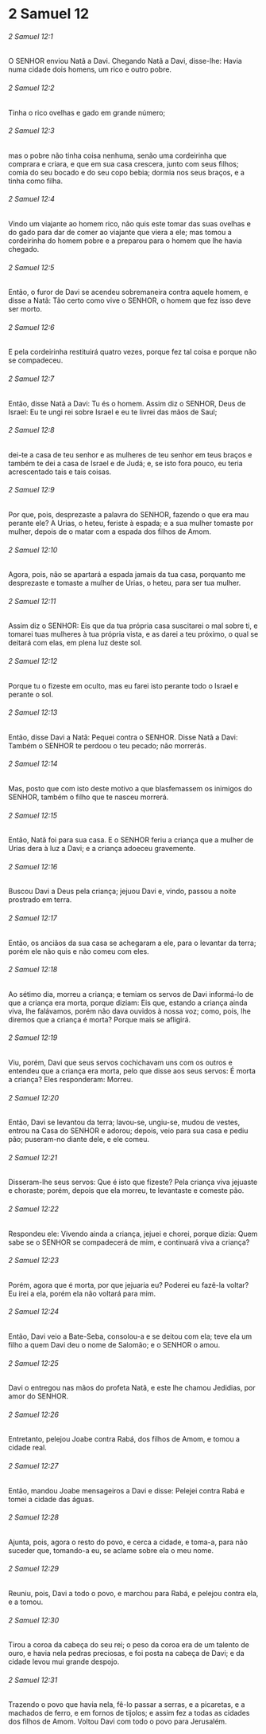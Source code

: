 # 2 Samuel 12

###### 2 Samuel 12:1

O SENHOR enviou Natã a Davi. Chegando Natã a Davi, disse-lhe: Havia numa cidade dois homens, um rico e outro pobre.

###### 2 Samuel 12:2

Tinha o rico ovelhas e gado em grande número;

###### 2 Samuel 12:3

mas o pobre não tinha coisa nenhuma, senão uma cordeirinha que comprara e criara, e que em sua casa crescera, junto com seus filhos; comia do seu bocado e do seu copo bebia; dormia nos seus braços, e a tinha como filha.

###### 2 Samuel 12:4

Vindo um viajante ao homem rico, não quis este tomar das suas ovelhas e do gado para dar de comer ao viajante que viera a ele; mas tomou a cordeirinha do homem pobre e a preparou para o homem que lhe havia chegado.

###### 2 Samuel 12:5

Então, o furor de Davi se acendeu sobremaneira contra aquele homem, e disse a Natã: Tão certo como vive o SENHOR, o homem que fez isso deve ser morto.

###### 2 Samuel 12:6

E pela cordeirinha restituirá quatro vezes, porque fez tal coisa e porque não se compadeceu.

###### 2 Samuel 12:7

Então, disse Natã a Davi: Tu és o homem. Assim diz o SENHOR, Deus de Israel: Eu te ungi rei sobre Israel e eu te livrei das mãos de Saul;

###### 2 Samuel 12:8

dei-te a casa de teu senhor e as mulheres de teu senhor em teus braços e também te dei a casa de Israel e de Judá; e, se isto fora pouco, eu teria acrescentado tais e tais coisas.

###### 2 Samuel 12:9

Por que, pois, desprezaste a palavra do SENHOR, fazendo o que era mau perante ele? A Urias, o heteu, feriste à espada; e a sua mulher tomaste por mulher, depois de o matar com a espada dos filhos de Amom.

###### 2 Samuel 12:10

Agora, pois, não se apartará a espada jamais da tua casa, porquanto me desprezaste e tomaste a mulher de Urias, o heteu, para ser tua mulher.

###### 2 Samuel 12:11

Assim diz o SENHOR: Eis que da tua própria casa suscitarei o mal sobre ti, e tomarei tuas mulheres à tua própria vista, e as darei a teu próximo, o qual se deitará com elas, em plena luz deste sol.

###### 2 Samuel 12:12

Porque tu o fizeste em oculto, mas eu farei isto perante todo o Israel e perante o sol.

###### 2 Samuel 12:13

Então, disse Davi a Natã: Pequei contra o SENHOR. Disse Natã a Davi: Também o SENHOR te perdoou o teu pecado; não morrerás.

###### 2 Samuel 12:14

Mas, posto que com isto deste motivo a que blasfemassem os inimigos do SENHOR, também o filho que te nasceu morrerá.

###### 2 Samuel 12:15

Então, Natã foi para sua casa. E o SENHOR feriu a criança que a mulher de Urias dera à luz a Davi; e a criança adoeceu gravemente.

###### 2 Samuel 12:16

Buscou Davi a Deus pela criança; jejuou Davi e, vindo, passou a noite prostrado em terra.

###### 2 Samuel 12:17

Então, os anciãos da sua casa se achegaram a ele, para o levantar da terra; porém ele não quis e não comeu com eles.

###### 2 Samuel 12:18

Ao sétimo dia, morreu a criança; e temiam os servos de Davi informá-lo de que a criança era morta, porque diziam: Eis que, estando a criança ainda viva, lhe falávamos, porém não dava ouvidos à nossa voz; como, pois, lhe diremos que a criança é morta? Porque mais se afligirá.

###### 2 Samuel 12:19

Viu, porém, Davi que seus servos cochichavam uns com os outros e entendeu que a criança era morta, pelo que disse aos seus servos: É morta a criança? Eles responderam: Morreu.

###### 2 Samuel 12:20

Então, Davi se levantou da terra; lavou-se, ungiu-se, mudou de vestes, entrou na Casa do SENHOR e adorou; depois, veio para sua casa e pediu pão; puseram-no diante dele, e ele comeu.

###### 2 Samuel 12:21

Disseram-lhe seus servos: Que é isto que fizeste? Pela criança viva jejuaste e choraste; porém, depois que ela morreu, te levantaste e comeste pão.

###### 2 Samuel 12:22

Respondeu ele: Vivendo ainda a criança, jejuei e chorei, porque dizia: Quem sabe se o SENHOR se compadecerá de mim, e continuará viva a criança?

###### 2 Samuel 12:23

Porém, agora que é morta, por que jejuaria eu? Poderei eu fazê-la voltar? Eu irei a ela, porém ela não voltará para mim.

###### 2 Samuel 12:24

Então, Davi veio a Bate-Seba, consolou-a e se deitou com ela; teve ela um filho a quem Davi deu o nome de Salomão; e o SENHOR o amou.

###### 2 Samuel 12:25

Davi o entregou nas mãos do profeta Natã, e este lhe chamou Jedidias, por amor do SENHOR.

###### 2 Samuel 12:26

Entretanto, pelejou Joabe contra Rabá, dos filhos de Amom, e tomou a cidade real.

###### 2 Samuel 12:27

Então, mandou Joabe mensageiros a Davi e disse: Pelejei contra Rabá e tomei a cidade das águas.

###### 2 Samuel 12:28

Ajunta, pois, agora o resto do povo, e cerca a cidade, e toma-a, para não suceder que, tomando-a eu, se aclame sobre ela o meu nome.

###### 2 Samuel 12:29

Reuniu, pois, Davi a todo o povo, e marchou para Rabá, e pelejou contra ela, e a tomou.

###### 2 Samuel 12:30

Tirou a coroa da cabeça do seu rei; o peso da coroa era de um talento de ouro, e havia nela pedras preciosas, e foi posta na cabeça de Davi; e da cidade levou mui grande despojo.

###### 2 Samuel 12:31

Trazendo o povo que havia nela, fê-lo passar a serras, e a picaretas, e a machados de ferro, e em fornos de tijolos; e assim fez a todas as cidades dos filhos de Amom. Voltou Davi com todo o povo para Jerusalém.


